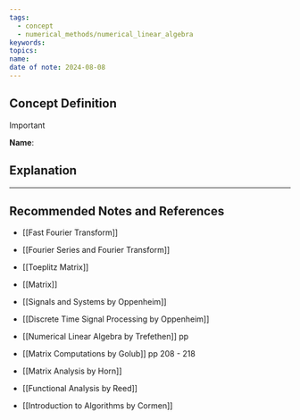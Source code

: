 ```yaml
---
tags:
  - concept
  - numerical_methods/numerical_linear_algebra
keywords: 
topics: 
name: 
date of note: 2024-08-08
---
```


## Concept Definition

>[!important]
>**Name**: 



## Explanation





-----------
##  Recommended Notes and References


- [[Fast Fourier Transform]]
- [[Fourier Series and Fourier Transform]]
- [[Toeplitz Matrix]]
- [[Matrix]]


- [[Signals and Systems by Oppenheim]]
- [[Discrete Time Signal Processing by Oppenheim]]

- [[Numerical Linear Algebra by Trefethen]] pp
- [[Matrix Computations by Golub]] pp 208 - 218
- [[Matrix Analysis by Horn]]
- [[Functional Analysis by Reed]]
- [[Introduction to Algorithms by Cormen]]